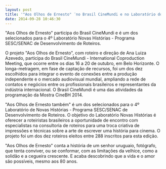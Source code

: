 ```yaml
---
layout: post
title: '"Aos Olhos de Ernesto" ¨no Brasil CineMundi e no Laboratório do SESC'
date: 2014-09-28 10:46:30
---
```

"Aos Olhos de Ernesto" participa do Brasil CineMundi e é um dos selecionados para o 4º Laboratório Novas Histórias - Programa SESC/SENAC de Desenvolvimento de Roteiros.

O projeto "Aos Olhos de Ernesto", com roteiro e direção de Ana Luiza Azevedo, participa do Brasil CineMundi - International Coproduction Meeting, que ocorre entre os dias 16 a 20 de outubro, em Belo Horizonte. O longa-metragem, em fase de captação de recursos, foi um dos dez escolhidos para integrar o evento de conexões entre a produção independente e o mercado audiovisual mundial, ampliando a rede de contatos e negócios entre os profissionais brasileiros e representantes da indústria internacional. O Brasil CineMundi é uma das atividades da programação da Mostra CineBH 2014.

"Aos Olhos de Ernesto também" é um dos selecionados para o 4º Laboratório de Novas Histórias - Programa SESC/SENAC de Desenvolvimento de Roteiros. O objetivo do Laboratório Novas Histórias é oferecer a roteiristas brasileiros a oportunidade de encontro com especialistas na consultoria de roteiros para uma troca criativa de impressões e técnicas sobre a arte de escrever uma história para cinema. O projeto foi um dos dez roteiros eleitos entre 288 inscritos para esta edição.

"Aos Olhos de Ernesto" conta a história de um senhor uruguaio, fotógrafo, que tenta conviver, ou se conformar, com as limitações da velhice, como a solidão e a cegueira crescente. E acaba descobrindo que a vida e o amor são possíveis, mesmo aos 80 anos.